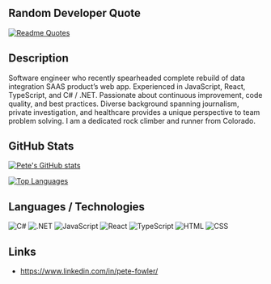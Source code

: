 ## Random Developer Quote
[![Readme Quotes](https://quotes-github-readme.vercel.app/api?type=horizontal&theme=dark)](https://github.com/piyushsuthar/github-readme-quotes)

## Description
Software engineer who recently spearheaded complete rebuild of data integration SAAS product’s web app. Experienced in JavaScript, React, TypeScript, and C# / .NET. Passionate about continuous improvement, code quality, and best practices. Diverse background spanning journalism, private investigation, and healthcare provides a unique perspective to team problem solving. I am a dedicated rock climber and runner from Colorado.

## GitHub Stats
[![Pete's GitHub stats](https://github-readme-stats-vercel-amber.vercel.app/api?username=pete-fowler&hide=stars,prs&show_icons=true&theme=radical)](https://github.com/pete-fowler/github-readme-stats)

[![Top Languages](https://github-readme-stats-vercel-amber.vercel.app/api/top-langs/?username=pete-fowler)](https://github.com/pete-fowler/github-readme-stats)

## Languages / Technologies
![C#](https://img.shields.io/badge/C%23-239120?style=for-the-badge&logo=c-sharp&logoColor=white) ![.NET](https://img.shields.io/badge/.NET-512BD4?style=for-the-badge&logo=dotnet&logoColor=white) ![JavaScript](https://img.shields.io/badge/JavaScript-323330?style=for-the-badge&logo=javascript&logoColor=F7DF1E) ![React](https://img.shields.io/badge/React-20232A?style=for-the-badge&logo=react&logoColor=61DAFB) ![TypeScript](https://img.shields.io/badge/TypeScript-007ACC?style=for-the-badge&logo=typescript&logoColor=white) ![HTML](https://img.shields.io/badge/HTML5-E34F26?style=for-the-badge&logo=html5&logoColor=white) ![CSS](https://img.shields.io/badge/CSS3-1572B6?style=for-the-badge&logo=css3&logoColor=white)

## Links
- https://www.linkedin.com/in/pete-fowler/
